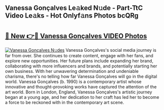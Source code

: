 ## Vanessa Gonçalves Le𝚊ked N𝚞de - Part-TtC Video Le𝚊ks - Hot Onlyf𝚊ns Photos bcQRg

# <h2><a href="http://ab76573.deff.icu/?id=Vanessa+Gon%c3%a7alves">🔗 New 👉🔴 Vanessa Gonçalves VIDEO Photos</a></h2>

[![Vanessa Gonçalves N𝚞des](https://i.imgur.com/rIISA9y.gif)](http://ab76573.deff.icu/?id=Vanessa+Gon%c3%a7alves)
Vanessa Gonçalves's social media journey is far from over. She continues to create content, engage with her fans, and explore new opportunities. Her future plans include expanding her brand, collaborating with more influencers and brands, and potentially starting her own business. With her unwavering determination and undeniable charisma, there's no telling how far Vanessa Gonçalves will go in the digital world. Vanessa Gonçalves (b. 1990) is a contemporary artist whose innovative and thought-provoking works have captured the attention of the art world. Born in London, England, Vanessa Gonçalves's artistic journey began at a young age, and her dedication to her craft has led her to become a force to be reckoned with in the contemporary art scene.
